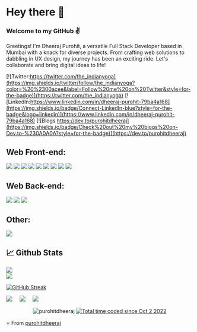 # Hey there 👋 

### Welcome to my GitHub ✌

Greetings! I'm Dheeraj Purohit, a versatile Full Stack Developer based in Mumbai with a knack for diverse projects. From crafting web solutions to dabbling in UX design, my journey has been an exciting ride. Let's collaborate and bring digital ideas to life!



[![Twitter:https://twitter.com/the_indianyoga](https://img.shields.io/twitter/follow/the_indianyoga?color=%20%2300acee&label=Follow%20me%20on%20Twitter&style=for-the-badge)](https://twitter.com/the_indianyoga) [![LinkedIn:https://www.linkedin.com/in/dheeraj-purohit-79ba4a168](https://img.shields.io/badge/Connect-LinkedIn-blue?style=for-the-badge&logo=linkedin)](https://www.linkedin.com/in/dheeraj-purohit-79ba4a168) [![Blogs https://dev.to/purohitdheeraj](https://img.shields.io/badge/Check%20out%20my%20blogs%20on-Dev.to-%230A0A0A?style=for-the-badge)](https://dev.to/purohitdheeraj)




## Web Front-end:
<img src="https://img.shields.io/badge/react-%2320232a.svg?style=for-the-badge&logo=react&logoColor=%2361DAFB"> <img src="https://img.shields.io/badge/Next-black?style=for-the-badge&logo=next.js&logoColor=white"> <img src="https://img.shields.io/badge/javascript-%23323330.svg?style=for-the-badge&logo=javascript&logoColor=%23F7DF1E"> <img src="https://img.shields.io/badge/typescript-%23007ACC.svg?style=for-the-badge&logo=typescript&logoColor=white">  <img src="https://img.shields.io/badge/html5-%23E34F26.svg?style=for-the-badge&logo=html5&logoColor=white"> <img src="https://img.shields.io/badge/css3-%231572B6.svg?style=for-the-badge&logo=css3&logoColor=white"> <img src="https://img.shields.io/badge/redux-%23593d88.svg?style=for-the-badge&logo=redux&logoColor=white"> <img src="https://img.shields.io/badge/tailwindcss-%2338B2AC.svg?style=for-the-badge&logo=tailwind-css&logoColor=white"> <img src="https://img.shields.io/badge/SASS-hotpink.svg?style=for-the-badge&logo=SASS&logoColor=white">

## Web Back-end:
<img src="https://img.shields.io/badge/nodejs-%2300ADD8.svg?style=for-the-badge&logo=nodejs&logoColor=white"> <img src="https://img.shields.io/badge/python-%233776AB.svg?&style=for-the-badge&logo=python&logoColor=white" /> <img src="https://img.shields.io/badge/express-%23092E20.svg?&style=for-the-badge&logo=express&logoColor=white" />

## Other:
<img src="https://img.shields.io/badge/Figma-e6e6e6?style=for-the-badge&logo=figma&logoColor=pink">


## 📈 Github Stats
<img src="https://github-readme-stats.vercel.app/api?username=purohitdheeraj&theme=tokyonight&show_icons=true&count_private=true">
<br/> <img src="https://github-readme-stats.vercel.app/api/top-langs/?username=purohitdheeraj&theme=tokyonight&layout=compact&langs_count=6">

[![GitHub Streak](https://streak-stats.demolab.com?user=purohitdheeraj)](https://git.io/streak-stats)

<p align="left">
<a href="https://www.linkedin.com/in/dheeraj-purohit-79ba4a168/7"><img src="https://img.shields.io/badge/linkedin-%2320232a.svg?style=for-the-badge&logo=linkedin&logoColor=%2361DAFB"/></a> &nbsp; &nbsp;
<a href="https://dheeraj-purohit-portfolio.netlify.app/"><img src="https://img.shields.io/badge/portfolio-%2320232a.svg?style=for-the-badge&logo=portfolio&logoColor=%2361DAFB"/></a> &nbsp; &nbsp;
<a href="mailto:purohitdheeraj89@gmail.com"><img src="https://img.shields.io/badge/gmail-%2320232a.svg?style=for-the-badge&logo=gmail&logoColor=%2361DAFB"/></a> &nbsp; &nbsp;
</p>

<p align="center"> <img src="https://komarev.com/ghpvc/?username=purohitdheeraj&label=Profile%20views&color=blue&style=flat" alt="purohitdheeraj" /> 
<a href="https://wakatime.com/@ae8355d1-75ad-4ef1-8735-ab52dccef8a1"><img src="https://wakatime.com/badge/user/ae8355d1-75ad-4ef1-8735-ab52dccef8a1.svg" alt="Total time coded since Oct 2 2022" /></a>
</p>
<p>



⭐️ From [purohitdheeraj](https://github.com/purohitdheeraj)


